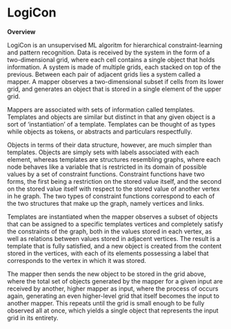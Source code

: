 # LogiCon

__Overview__

LogiCon is an unsupervised ML algoritm for hierarchical constraint-learning and pattern recognition. Data is received by the system in the form of a two-dimensional grid, where each cell contains a single object that holds information. A system is made of multiple grids, each stacked on top of the previous. Between each pair of adjacent grids lies a system called a mapper. A mapper observes a two-dimensional subset if cells from its lower grid, and generates an object that is stored in a single element of the upper grid.

Mappers are associated with sets of information called templates. Templates and objects are similar but distinct in that any given object is a sort of ‘instantiation’ of a template. Templates can be thought of as types while objects as tokens, or abstracts and particulars respectfully.

Objects in terms of their data structure, however, are much simpler than templates. Objects are simply sets with labels associated with each element, whereas templates are structures resembling graphs, where each node behaves like a variable that is restricted in its domain of possible values by a set of constraint functions. Constraint functions have two forms, the first being a restriction on the stored value itself, and the second on the stored value itself with respect to the stored value of another vertex in he graph. The two types of constraint functions correspond to each of the two structures that make up the graph, namely vertices and links.

Templates are instantiated when the mapper observes a subset of objects that can be assigned to a specific templates vertices and completely satisfy the constraints of the graph, both in the values stored in each vertex, as well as relations between values stored in adjacent vertices. The result is a template that is fully satisfied, and a new object is created from the content stored in the vertices, with each of its elements possessing a label that corresponds to the vertex in which it was stored.

The mapper then sends the new object to be stored in the grid above, where the total set of objects generated by the mapper for a given input are received by another, higher mapper as input, where the process of occurs again, generating an even higher-level grid that itself becomes the input to another mapper. This repeats until the grid is small enough to be fully observed all at once, which yields a single object that represents the input grid in its entirety.
